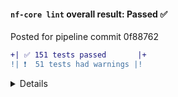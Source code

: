 
#### `nf-core lint` overall result: Passed :white_check_mark:

Posted for pipeline commit 0f88762

```diff
+| ✅ 151 tests passed       |+
!| ❗  51 tests had warnings |!
```

<details>

### :heavy_exclamation_mark: Test warnings:

* [Test #4](https://nf-co.re/errors#4) - Config `process.container` looks wrong. Should be `nfcore/circrna:dev` but is `barryd237/circrna:dev`
* [Test #5](https://nf-co.re/errors#5) - GitHub Actions AWS full test should test full datasets: `./.github/workflows/awsfulltest.yml`
* [Test #8](https://nf-co.re/errors#8) - Conda dep outdated: `bioconductor-apeglm=1.8.0`, `1.12.0` available
* [Test #8](https://nf-co.re/errors#8) - Conda dep outdated: `bioconductor-biomart=2.42.0`, `2.46.0` available
* [Test #8](https://nf-co.re/errors#8) - Conda dep outdated: `bioconductor-deseq2=1.26.0`, `1.30.0` available
* [Test #8](https://nf-co.re/errors#8) - Conda dep outdated: `bioconductor-enhancedvolcano=1.4.0`, `1.8.0` available
* [Test #8](https://nf-co.re/errors#8) - Conda dep outdated: `bioconductor-ihw=1.14.0`, `1.18.0` available
* [Test #8](https://nf-co.re/errors#8) - Conda dep outdated: `bioconductor-org.hs.eg.db=3.10.0`, `3.12.0` available
* [Test #8](https://nf-co.re/errors#8) - Conda dep outdated: `bioconductor-pcatools=1.2.0`, `2.2.0` available
* [Test #8](https://nf-co.re/errors#8) - Conda dep outdated: `bioconductor-rhdf5=2.30.0`, `2.34.0` available
* [Test #8](https://nf-co.re/errors#8) - Conda dep outdated: `bioconductor-tximport=1.14.0`, `1.18.0` available
* [Test #8](https://nf-co.re/errors#8) - Conda dep outdated: `bowtie=1.2.3`, `1.3.0` available
* [Test #8](https://nf-co.re/errors#8) - Conda dep outdated: `bowtie2=2.3.5.1`, `2.4.2` available
* [Test #8](https://nf-co.re/errors#8) - Conda dep outdated: `ca-certificates=2019.11.28`, `2020.12.5` available
* [Test #8](https://nf-co.re/errors#8) - Conda dep outdated: `certifi=2019.11.28`, `2020.12.5` available
* [Test #8](https://nf-co.re/errors#8) - Conda dep outdated: `curl=7.68.0`, `7.71.1` available
* [Test #8](https://nf-co.re/errors#8) - Conda dep outdated: `hisat2=2.2.0`, `2.2.1` available
* [Test #8](https://nf-co.re/errors#8) - Conda dep outdated: `htslib=1.10.2`, `1.11` available
* [Test #8](https://nf-co.re/errors#8) - Conda dep outdated: `perl=5.26.2`, `5.32.0.1` available
* [Test #8](https://nf-co.re/errors#8) - Conda dep outdated: `picard=2.23.8`, `2.24.1` available
* [Test #8](https://nf-co.re/errors#8) - Conda dep outdated: `pip=20.0.2`, `21.0` available
* [Test #8](https://nf-co.re/errors#8) - Conda dep outdated: `python=2.7.15`, `3.9.1` available
* [Test #8](https://nf-co.re/errors#8) - Conda dep outdated: `conda-forge::r-circlize=0.4.11`, `0.4.12` available
* [Test #8](https://nf-co.re/errors#8) - Conda dep outdated: `conda-forge::r-dplyr=1.0.2`, `1.0.3` available
* [Test #8](https://nf-co.re/errors#8) - Conda dep outdated: `conda-forge::r-ggplot2=3.3.2`, `3.3.3` available
* [Test #8](https://nf-co.re/errors#8) - Conda dep outdated: `conda-forge::r-gplots=3.1.0`, `3.1.1` available
* [Test #8](https://nf-co.re/errors#8) - Conda dep outdated: `samtools=1.10`, `1.11` available
* [Test #8](https://nf-co.re/errors#8) - Conda dep outdated: `star=2.7.6a`, `2.7.7a` available
* [Test #8](https://nf-co.re/errors#8) - Conda dep outdated: `stringtie=2.1.1`, `2.1.4` available
* [Test #8](https://nf-co.re/errors#8) - Conda dep outdated: `viennarna=2.4.15`, `2.4.17` available
* [Test #8](https://nf-co.re/errors#8) - Conda dep outdated: `wheel=0.34.2`, `0.36.2` available
* [Test #8](https://nf-co.re/errors#8) - PyPi package is not latest available: 1.2.1, 1.4.0 available
* [Test #8](https://nf-co.re/errors#8) - PyPi package is not latest available: 2.6.9, 2.7.2 available
* [Test #8](https://nf-co.re/errors#8) - PyPi package is not latest available: 1.16.4, 1.19.5 available
* [Test #8](https://nf-co.re/errors#8) - PyPi package is not latest available: 0.15.2, 0.16.0.1 available
* [Test #8](https://nf-co.re/errors#8) - PyPi package is not latest available: 5.1.1, 5.4.1 available
* [Test #8](https://nf-co.re/errors#8) - PyPi package is not latest available: 0.20.3, 0.24.1 available
* [Test #8](https://nf-co.re/errors#8) - PyPi package is not latest available: 1.2.2, 1.6.0 available
* [Test #10](https://nf-co.re/errors#10) - TODO string in `README.md`: _Update the example "typical command" below used to run the pipeline_
* [Test #10](https://nf-co.re/errors#10) - TODO string in `README.md`: _Add a brief overview of what the pipeline does and how it works_
* [Test #10](https://nf-co.re/errors#10) - TODO string in `README.md`: _Add citation for pipeline after first release. Uncomment lines below and update Zenodo doi._
* [Test #10](https://nf-co.re/errors#10) - TODO string in `base.config`: _Check the defaults for all processes_
* [Test #10](https://nf-co.re/errors#10) - TODO string in `base.config`: _Customise requirements for specific processes._
* [Test #10](https://nf-co.re/errors#10) - TODO string in `test_full.config`: _Specify the paths to your full test data ( on nf-core/test-datasets or directly in repositories, e.g. SRA)_
* [Test #10](https://nf-co.re/errors#10) - TODO string in `test_full.config`: _Give any required params for the test so that command line flags are not needed_
* [Test #10](https://nf-co.re/errors#10) - TODO string in `awstest.yml`: _You can customise CI pipeline run tests as required_
* [Test #10](https://nf-co.re/errors#10) - TODO string in `awsfulltest.yml`: _You can customise AWS full pipeline tests as required_
* [Test #10](https://nf-co.re/errors#10) - TODO string in `ci.yml`: _You can customise CI pipeline run tests as required_
* [Test #10](https://nf-co.re/errors#10) - TODO string in `usage.md`: _Add documentation about anything specific to running your pipeline. For general topics, please point to (and add to) the main nf-core website._
* [Test #10](https://nf-co.re/errors#10) - TODO string in `output.md`: _Write this documentation describing your workflow's output_
* [Test #10](https://nf-co.re/errors#10) - TODO string in `scrape_software_versions.py`: _Add additional regexes for new tools in process get_software_versions_

### :white_check_mark: Tests passed:

* [Test #1](https://nf-co.re/errors#1) - File found: `nextflow.config`
* [Test #1](https://nf-co.re/errors#1) - File found: `nextflow_schema.json`
* [Test #1](https://nf-co.re/errors#1) - File found: `LICENSE` or `LICENSE.md` or `LICENCE` or `LICENCE.md`
* [Test #1](https://nf-co.re/errors#1) - File found: `README.md`
* [Test #1](https://nf-co.re/errors#1) - File found: `CHANGELOG.md`
* [Test #1](https://nf-co.re/errors#1) - File found: `docs/README.md`
* [Test #1](https://nf-co.re/errors#1) - File found: `docs/output.md`
* [Test #1](https://nf-co.re/errors#1) - File found: `docs/usage.md`
* [Test #1](https://nf-co.re/errors#1) - File found: `.github/workflows/branch.yml`
* [Test #1](https://nf-co.re/errors#1) - File found: `.github/workflows/ci.yml`
* [Test #1](https://nf-co.re/errors#1) - File found: `.github/workflows/linting.yml`
* [Test #1](https://nf-co.re/errors#1) - File found: `main.nf`
* [Test #1](https://nf-co.re/errors#1) - File found: `environment.yml`
* [Test #1](https://nf-co.re/errors#1) - File found: `Dockerfile`
* [Test #1](https://nf-co.re/errors#1) - File found: `conf/base.config`
* [Test #1](https://nf-co.re/errors#1) - File found: `.github/workflows/awstest.yml`
* [Test #1](https://nf-co.re/errors#1) - File found: `.github/workflows/awsfulltest.yml`
* [Test #1](https://nf-co.re/errors#1) - File not found check: `Singularity`
* [Test #1](https://nf-co.re/errors#1) - File not found check: `parameters.settings.json`
* [Test #1](https://nf-co.re/errors#1) - File not found check: `bin/markdown_to_html.r`
* [Test #1](https://nf-co.re/errors#1) - File not found check: `.github/workflows/push_dockerhub.yml`
* [Test #1](https://nf-co.re/errors#1) - File not found check: `.travis.yml`
* [Test #3](https://nf-co.re/errors#3) - Licence check passed
* [Test #2](https://nf-co.re/errors#2) - Dockerfile check passed
* [Test #4](https://nf-co.re/errors#4) - Config variable found: `manifest.name`
* [Test #4](https://nf-co.re/errors#4) - Config variable found: `manifest.nextflowVersion`
* [Test #4](https://nf-co.re/errors#4) - Config variable found: `manifest.description`
* [Test #4](https://nf-co.re/errors#4) - Config variable found: `manifest.version`
* [Test #4](https://nf-co.re/errors#4) - Config variable found: `manifest.homePage`
* [Test #4](https://nf-co.re/errors#4) - Config variable found: `timeline.enabled`
* [Test #4](https://nf-co.re/errors#4) - Config variable found: `trace.enabled`
* [Test #4](https://nf-co.re/errors#4) - Config variable found: `report.enabled`
* [Test #4](https://nf-co.re/errors#4) - Config variable found: `dag.enabled`
* [Test #4](https://nf-co.re/errors#4) - Config variable found: `process.cpus`
* [Test #4](https://nf-co.re/errors#4) - Config variable found: `process.memory`
* [Test #4](https://nf-co.re/errors#4) - Config variable found: `process.time`
* [Test #4](https://nf-co.re/errors#4) - Config variable found: `params.outdir`
* [Test #4](https://nf-co.re/errors#4) - Config variable found: `params.input`
* [Test #4](https://nf-co.re/errors#4) - Config variable found: `manifest.mainScript`
* [Test #4](https://nf-co.re/errors#4) - Config variable found: `timeline.file`
* [Test #4](https://nf-co.re/errors#4) - Config variable found: `trace.file`
* [Test #4](https://nf-co.re/errors#4) - Config variable found: `report.file`
* [Test #4](https://nf-co.re/errors#4) - Config variable found: `dag.file`
* [Test #4](https://nf-co.re/errors#4) - Config variable found: `process.container`
* [Test #4](https://nf-co.re/errors#4) - Config variable (correctly) not found: `params.version`
* [Test #4](https://nf-co.re/errors#4) - Config variable (correctly) not found: `params.nf_required_version`
* [Test #4](https://nf-co.re/errors#4) - Config variable (correctly) not found: `params.container`
* [Test #4](https://nf-co.re/errors#4) - Config variable (correctly) not found: `params.singleEnd`
* [Test #4](https://nf-co.re/errors#4) - Config variable (correctly) not found: `params.igenomesIgnore`
* [Test #4](https://nf-co.re/errors#4) - Config `timeline.enabled` had correct value: `true`
* [Test #4](https://nf-co.re/errors#4) - Config `report.enabled` had correct value: `true`
* [Test #4](https://nf-co.re/errors#4) - Config `trace.enabled` had correct value: `true`
* [Test #4](https://nf-co.re/errors#4) - Config `dag.enabled` had correct value: `true`
* [Test #4](https://nf-co.re/errors#4) - Config `manifest.name` began with `nf-core/`
* [Test #4](https://nf-co.re/errors#4) - Config variable `manifest.homePage` began with https://github.com/nf-core/
* [Test #4](https://nf-co.re/errors#4) - Config `dag.file` ended with `.svg`
* [Test #4](https://nf-co.re/errors#4) - Config variable `manifest.nextflowVersion` started with >= or !>=
* [Test #4](https://nf-co.re/errors#4) - Config `manifest.version` ends in `dev`: `'1.0dev'`
* [Test #5](https://nf-co.re/errors#5) - GitHub Actions 'branch' workflow is triggered for PRs to master: `./.github/workflows/branch.yml`
* [Test #5](https://nf-co.re/errors#5) - GitHub Actions 'branch' workflow looks good: `./.github/workflows/branch.yml`
* [Test #5](https://nf-co.re/errors#5) - GitHub Actions CI is triggered on expected events: `./.github/workflows/ci.yml`
* [Test #5](https://nf-co.re/errors#5) - CI is building the correct docker image: `docker build --no-cache . -t barryd237/circrna:dev`
* [Test #5](https://nf-co.re/errors#5) - CI is pulling the correct docker image: docker pull barryd237/circrna:dev
* [Test #5](https://nf-co.re/errors#5) - CI is tagging docker image correctly: docker tag barryd237/circrna:dev barryd237/circrna:dev
* [Test #5](https://nf-co.re/errors#5) - Continuous integration checks minimum NF version: `./.github/workflows/ci.yml`
* [Test #5](https://nf-co.re/errors#5) - GitHub Actions linting workflow is triggered on PR and push: `./.github/workflows/linting.yml`
* [Test #5](https://nf-co.re/errors#5) - Continuous integration runs Markdown lint Tests: `./.github/workflows/linting.yml`
* [Test #5](https://nf-co.re/errors#5) - Continuous integration runs nf-core lint Tests: `./.github/workflows/linting.yml`
* [Test #5](https://nf-co.re/errors#5) - GitHub Actions AWS test is triggered on workflow_dispatch: `./.github/workflows/awstest.yml`
* [Test #5](https://nf-co.re/errors#5) - GitHub Actions AWS full test is triggered only on published release and workflow_dispatch: `./.github/workflows/awsfulltest.yml`
* [Test #6](https://nf-co.re/errors#6) - README Nextflow minimum version badge matched config. Badge: `20.04.0`, Config: `20.04.0`
* [Test #6](https://nf-co.re/errors#6) - README had a bioconda badge
* [Test #8](https://nf-co.re/errors#8) - Conda environment name was correct (nf-core-circrna-1.0dev)
* [Test #8](https://nf-co.re/errors#8) - Conda dep had pinned version number: `bbtools=37.62`
* [Test #8](https://nf-co.re/errors#8) - Conda package is the latest available: `bbtools=37.62`
* [Test #8](https://nf-co.re/errors#8) - Conda dep had pinned version number: `bioconductor-apeglm=1.8.0`
* [Test #8](https://nf-co.re/errors#8) - Conda dep had pinned version number: `bioconductor-biomart=2.42.0`
* [Test #8](https://nf-co.re/errors#8) - Conda dep had pinned version number: `bioconductor-deseq2=1.26.0`
* [Test #8](https://nf-co.re/errors#8) - Conda dep had pinned version number: `bioconductor-enhancedvolcano=1.4.0`
* [Test #8](https://nf-co.re/errors#8) - Conda dep had pinned version number: `bioconductor-ihw=1.14.0`
* [Test #8](https://nf-co.re/errors#8) - Conda dep had pinned version number: `bioconductor-org.hs.eg.db=3.10.0`
* [Test #8](https://nf-co.re/errors#8) - Conda dep had pinned version number: `bioconductor-pcatools=1.2.0`
* [Test #8](https://nf-co.re/errors#8) - Conda dep had pinned version number: `bioconductor-rhdf5=2.30.0`
* [Test #8](https://nf-co.re/errors#8) - Conda dep had pinned version number: `bioconductor-tximport=1.14.0`
* [Test #8](https://nf-co.re/errors#8) - Conda dep had pinned version number: `bowtie=1.2.3`
* [Test #8](https://nf-co.re/errors#8) - Conda dep had pinned version number: `bowtie2=2.3.5.1`
* [Test #8](https://nf-co.re/errors#8) - Conda dep had pinned version number: `bwa=0.7.17`
* [Test #8](https://nf-co.re/errors#8) - Conda package is the latest available: `bwa=0.7.17`
* [Test #8](https://nf-co.re/errors#8) - Conda dep had pinned version number: `bzip2=1.0.8`
* [Test #8](https://nf-co.re/errors#8) - Conda package is the latest available: `bzip2=1.0.8`
* [Test #8](https://nf-co.re/errors#8) - Conda dep had pinned version number: `ca-certificates=2019.11.28`
* [Test #8](https://nf-co.re/errors#8) - Conda dep had pinned version number: `certifi=2019.11.28`
* [Test #8](https://nf-co.re/errors#8) - Conda dep had pinned version number: `circexplorer2=2.3.8`
* [Test #8](https://nf-co.re/errors#8) - Conda package is the latest available: `circexplorer2=2.3.8`
* [Test #8](https://nf-co.re/errors#8) - Conda dep had pinned version number: `curl=7.68.0`
* [Test #8](https://nf-co.re/errors#8) - Conda dep had pinned version number: `hisat2=2.2.0`
* [Test #8](https://nf-co.re/errors#8) - Conda dep had pinned version number: `htslib=1.10.2`
* [Test #8](https://nf-co.re/errors#8) - Conda dep had pinned version number: `_libgcc_mutex=0.1`
* [Test #8](https://nf-co.re/errors#8) - Conda package is the latest available: `_libgcc_mutex=0.1`
* [Test #8](https://nf-co.re/errors#8) - Conda dep had pinned version number: `mapsplice=2.2.1`
* [Test #8](https://nf-co.re/errors#8) - Conda package is the latest available: `mapsplice=2.2.1`
* [Test #8](https://nf-co.re/errors#8) - Conda dep had pinned version number: `miranda=3.3a`
* [Test #8](https://nf-co.re/errors#8) - Conda package is the latest available: `miranda=3.3a`
* [Test #8](https://nf-co.re/errors#8) - Conda dep had pinned version number: `_openmp_mutex=4.5`
* [Test #8](https://nf-co.re/errors#8) - Conda package is the latest available: `_openmp_mutex=4.5`
* [Test #8](https://nf-co.re/errors#8) - Conda dep had pinned version number: `perl=5.26.2`
* [Test #8](https://nf-co.re/errors#8) - Conda dep had pinned version number: `picard=2.23.8`
* [Test #8](https://nf-co.re/errors#8) - Conda dep had pinned version number: `pip=20.0.2`
* [Test #8](https://nf-co.re/errors#8) - Conda dep had pinned version number: `python=2.7.15`
* [Test #8](https://nf-co.re/errors#8) - Conda dep had pinned version number: `conda-forge::r-argparser=0.6`
* [Test #8](https://nf-co.re/errors#8) - Conda package is the latest available: `conda-forge::r-argparser=0.6`
* [Test #8](https://nf-co.re/errors#8) - Conda dep had pinned version number: `conda-forge::r-circlize=0.4.11`
* [Test #8](https://nf-co.re/errors#8) - Conda dep had pinned version number: `conda-forge::r-dplyr=1.0.2`
* [Test #8](https://nf-co.re/errors#8) - Conda dep had pinned version number: `conda-forge::r-ggplot2=3.3.2`
* [Test #8](https://nf-co.re/errors#8) - Conda dep had pinned version number: `conda-forge::r-gplots=3.1.0`
* [Test #8](https://nf-co.re/errors#8) - Conda dep had pinned version number: `conda-forge::r-pheatmap=1.0.12`
* [Test #8](https://nf-co.re/errors#8) - Conda package is the latest available: `conda-forge::r-pheatmap=1.0.12`
* [Test #8](https://nf-co.re/errors#8) - Conda dep had pinned version number: `r-pvclust=2.2_0`
* [Test #8](https://nf-co.re/errors#8) - Conda package is the latest available: `r-pvclust=2.2_0`
* [Test #8](https://nf-co.re/errors#8) - Conda dep had pinned version number: `r-rcolorbrewer=1.1_2`
* [Test #8](https://nf-co.re/errors#8) - Conda package is the latest available: `r-rcolorbrewer=1.1_2`
* [Test #8](https://nf-co.re/errors#8) - Conda dep had pinned version number: `samtools=1.10`
* [Test #8](https://nf-co.re/errors#8) - Conda dep had pinned version number: `star=2.7.6a`
* [Test #8](https://nf-co.re/errors#8) - Conda dep had pinned version number: `stringtie=2.1.1`
* [Test #8](https://nf-co.re/errors#8) - Conda dep had pinned version number: `tophat=2.1.1`
* [Test #8](https://nf-co.re/errors#8) - Conda package is the latest available: `tophat=2.1.1`
* [Test #8](https://nf-co.re/errors#8) - Conda dep had pinned version number: `ucsc-genepredtobed=377`
* [Test #8](https://nf-co.re/errors#8) - Conda package is the latest available: `ucsc-genepredtobed=377`
* [Test #8](https://nf-co.re/errors#8) - Conda dep had pinned version number: `ucsc-genepredtogtf=377`
* [Test #8](https://nf-co.re/errors#8) - Conda package is the latest available: `ucsc-genepredtogtf=377`
* [Test #8](https://nf-co.re/errors#8) - Conda dep had pinned version number: `ucsc-gtftogenepred=377`
* [Test #8](https://nf-co.re/errors#8) - Conda package is the latest available: `ucsc-gtftogenepred=377`
* [Test #8](https://nf-co.re/errors#8) - Conda dep had pinned version number: `viennarna=2.4.15`
* [Test #8](https://nf-co.re/errors#8) - Conda dep had pinned version number: `wheel=0.34.2`
* [Test #8](https://nf-co.re/errors#8) - Conda dep had pinned version number: `zlib=1.2.11`
* [Test #8](https://nf-co.re/errors#8) - Conda package is the latest available: `zlib=1.2.11`
* [Test #8](https://nf-co.re/errors#8) - Pip dependency had pinned version number: argparse==1.2.1
* [Test #8](https://nf-co.re/errors#8) - Pip dependency had pinned version number: ciriquant==1.1.1
* [Test #8](https://nf-co.re/errors#8) - PyPi package is latest available: 1.1.1
* [Test #8](https://nf-co.re/errors#8) - Pip dependency had pinned version number: numexpr==2.6.9
* [Test #8](https://nf-co.re/errors#8) - Pip dependency had pinned version number: numpy==1.16.4
* [Test #8](https://nf-co.re/errors#8) - Pip dependency had pinned version number: pysam==0.15.2
* [Test #8](https://nf-co.re/errors#8) - Pip dependency had pinned version number: pyyaml==5.1.1
* [Test #8](https://nf-co.re/errors#8) - Pip dependency had pinned version number: scikit-learn==0.20.3
* [Test #8](https://nf-co.re/errors#8) - Pip dependency had pinned version number: scipy==1.2.2
* [Test #9](https://nf-co.re/errors#9) - Found all expected strings in Dockerfile file
* [Test #12](https://nf-co.re/errors#12) - Name adheres to nf-core convention
* [Test #13](https://nf-co.re/errors#13) - Did not find any cookiecutter template strings (106 files)
* [Test #14](https://nf-co.re/errors#14) - Schema lint passed
* [Test #14](https://nf-co.re/errors#14) - Schema title + description lint passed
* [Test #15](https://nf-co.re/errors#15) - Schema matched params returned from nextflow config

### Run details:

* nf-core/tools version 1.12.1
* Run at `2021-01-26 13:57:53`

</details>
